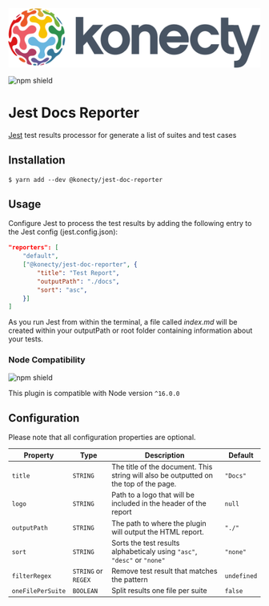 ![Konecty](./docs/logo-konecty.png)

![npm shield](https://img.shields.io/npm/v/@konecty/jest-doc-reporter?style=flat-square)

# Jest Docs Reporter

[Jest](https://github.com/facebook/jest) test results processor for generate a list of suites and test cases

## Installation

```shell
$ yarn add --dev @konecty/jest-doc-reporter
```

## Usage

Configure Jest to process the test results by adding the following entry to the Jest config (jest.config.json):

```JSON
"reporters": [
	"default",
	["@konecty/jest-doc-reporter", {
		"title": "Test Report",
        "outputPath": "./docs",
		"sort": "asc",
	}]
]
```

As you run Jest from within the terminal, a file called _index.md_ will be created within your outputPath or root folder containing information about your tests.

### Node Compatibility

![npm shield](https://img.shields.io/node/v/@konecty/jest-doc-reporter?style=flat-square)

This plugin is compatible with Node version `^16.0.0`

## Configuration

Please note that all configuration properties are optional.

| Property          | Type                | Description                                                                           | Default     |
| ----------------- | ------------------- | ------------------------------------------------------------------------------------- | ----------- |
| `title`           | `STRING`            | The title of the document. This string will also be outputted on the top of the page. | `"Docs"`    |
| `logo`            | `STRING`            | Path to a logo that will be included in the header of the report                      | `null`      |
| `outputPath`      | `STRING`            | The path to where the plugin will output the HTML report.                             | `"./"`      |
| `sort`            | `STRING`            | Sorts the test results alphabeticaly using `"asc"`, `"desc"` or `"none"`              | `"none"`    |
| `filterRegex`     | `STRING` or `REGEX` | Remove test result that matches the pattern                                           | `undefined` |
| `oneFilePerSuite` | `BOOLEAN`           | Split results one file per suite                                                      | `false`     |
